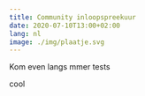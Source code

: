 ```yaml
---
title: Community inloopspreekuur
date: 2020-07-10T13:00+02:00
lang: nl
image: ./img/plaatje.svg
---
```

Kom even langs
mmer tests

cool
